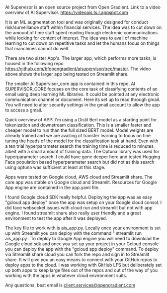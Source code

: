 AI Supervisor is an open source project from Open Gradient. Link to a video overview of AI Supervisor. https://videoais.ts.r.appspot.com

It is an ML augmentation tool and was originally designed for conduct risk/surveillance staff within financial services. The idea was to cut down on the amount of time staff spent reading through electronic communications while looking for content of interest. The idea was to avail of machine learning to cut down on repetitive tasks and let the humans focus on things that manchines cannot do well.

There are two sister App's. The larger app, which performs more tasks, is housed in the following repo https://github.com/bfopengradient/aisupervisor/tree/master. The video above shows the larger app being tested on Streamlit share. 

The smaller AI Supervisor_core app is contained in this repo. AI SUPERVISOR_CORE focuses on the core task of classifying contents of an email using deep learning ML libraries. It could be pointed at any electronic communication channel or document. Here its set up to read through gmail. You will need to alter security settings in the gmail account to allow the app to access a gmail. 

Quick overview of APP: I'm using a Distil Bert model as a starting point for tokenization and downstream classification. This is a smaller faster and cheaper model to run than the full sized BERT model. Model weights are already trained and we are availing of transfer learning to focus on fine tuning the heads of the model for the classification task at hand. Even with a ten trial hyperparameter search the training time is reduced to minutes albeit with a small amount of training data. The Optuna library was used for hyperparameter search. I could have gone deeper here and tested Hugging Face population based hyperparameter search but did not as this search using optuna was sufficient at least at this stage.  

Apps were tested on Google cloud, AWS cloud and Streamlit share. The core app was stable on Google cloud and Streamlit. Resources for Google App engine are contained in the app.yaml file.  

I found Google cloud SDK really helpful. Deploying the app was as easy "gcloud app deploy" once the app was setup on your Google cloud consol. I did face websocket issues with cloud run and streamlit but not with app engine. I found streamlit share also really user friendly and a great environment to test the app after it was deployed.  

The key file to work with is ais_app.py. Locally once your environment is set up with Streamlit you can deploy with the command " streamlit run ais_app.py . To deploy to Google App engine you will need to download the Google cloud sdk and once you set up your project in your Gcloud console you can deploy the app with the "gcloud app deploy" command. To deploy via Streamlit share cloud you can fork the repo and sign in to Streamlit share. It will give you an easy means to connect with your GitHub repos to deploy apps to the cloud. I was working with GitHub LFS but deliberately set up both apps to keep large files out of the repos and out of the way of you working with the apps in whatever cloud environment suits.    

Any questions, best email is client.services@opengradient.com 




